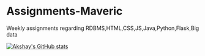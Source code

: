# Assignments-Maveric
 Weekly assignments regarding 
 RDBMS,HTML,CSS,JS,Java,Python,Flask,Big data
 
 [![Akshay's GitHub stats](https://github-readme-stats.vercel.app/api?username=AkshayNachappa)](https://github.com/anuraghazra/github-readme-stats)

